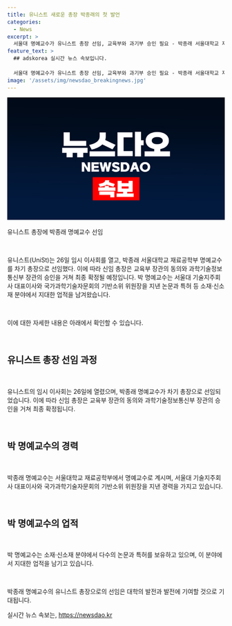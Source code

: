 ```yaml
---
title: 유니스트 새로운 총장 박종래의 첫 발언
categories:
  - News
excerpt: >
  서울대 명예교수가 유니스트 총장 선임, 교육부와 과기부 승인 필요 - 박종래 서울대학교 재료공학부 명예교수가 유니스트의 차기 총장으로 선정됐다. 총장은 교육부 장관과 과학기술정보통신부 장관의 승인을 필요로 하며, 박 명예교수는 전에는 서울대 기술지주회사 대표이사와 국가과학기술자문회의 위원장을 역임해왔다.
feature_text: >
  ## adskorea 실시간 뉴스 속보입니다.

  서울대 명예교수가 유니스트 총장 선임, 교육부와 과기부 승인 필요 - 박종래 서울대학교 재료공학부 명예교수가 유니스트의 차기 총장으로 선정됐다. 총장은 교육부 장관과 과학기술정보통신부 장관의 승인을 필요로 하며, 박 명예교수는 전에는 서울대 기술지주회사 대표이사와 국가과학기술자문회의 위원장을 역임해왔다.
image: '/assets/img/newsdao_breakingnews.jpg'
---
```


<p><img src="/assets/img/newsdao_breakingnews.jpg" alt="adskorea 속보" /></p>

<p>유니스트 총장에 박종래 명예교수 선임</p>

<p data-ke-size="size16">&nbsp;</p>

<p>유니스트(UniSt)는 26일 임시 이사회를 열고, 박종래 서울대학교 재료공학부 명예교수를 차기 총장으로 선임했다. 이에 따라 신임 총장은 교육부 장관의 동의와 과학기술정보통신부 장관의 승인을 거쳐 최종 확정될 예정입니다. 박 명예교수는 서울대 기술지주회사 대표이사와 국가과학기술자문회의 기반소위 위원장을 지낸 논문과 특허 등 소재·신소재 분야에서 지대한 업적을 남겨왔습니다.</p>

<p data-ke-size="size16">&nbsp;</p>

<p>이에 대한 자세한 내용은 아래에서 확인할 수 있습니다.</p>

<p data-ke-size="size16">&nbsp;</p>

<h2 data-ke-size="size26">유니스트 총장 선임 과정</h2>

<p data-ke-size="size16">&nbsp;</p>

<p>유니스트의 임시 이사회는 26일에 열렸으며, 박종래 명예교수가 차기 총장으로 선임되었습니다. 이에 따라 신임 총장은 교육부 장관의 동의와 과학기술정보통신부 장관의 승인을 거쳐 최종 확정됩니다.</p>

<p data-ke-size="size16">&nbsp;</p>

<h2 data-ke-size="size26">박 명예교수의 경력</h2>

<p data-ke-size="size16">&nbsp;</p>

<p>박종래 명예교수는 서울대학교 재료공학부에서 명예교수로 계시며, 서울대 기술지주회사 대표이사와 국가과학기술자문회의 기반소위 위원장을 지낸 경력을 가지고 있습니다.</p>

<p data-ke-size="size16">&nbsp;</p>

<h2 data-ke-size="size26">박 명예교수의 업적</h2>

<p data-ke-size="size16">&nbsp;</p>

<p>박 명예교수는 소재·신소재 분야에서 다수의 논문과 특허를 보유하고 있으며, 이 분야에서 지대한 업적을 남기고 있습니다.</p>

<p data-ke-size="size16">&nbsp;</p>

<p>박종래 명예교수의 유니스트 총장으로의 선임은 대학의 발전과 발전에 기여할 것으로 기대됩니다.</p>
실시간 뉴스 속보는, <a href="https://newsdao.kr" rel="dofollow">https://newsdao.kr</a>


